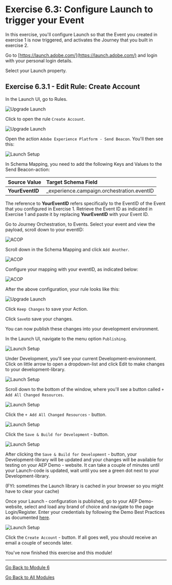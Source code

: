 # Exercise 6.3: Configure Launch to trigger your Event

In this exercise, you'll configure Launch so that the Event you created in exercise 1 is now triggered, and activates the Journey that you built in exercise 2.

Go to [https://launch.adobe.com/](https://launch.adobe.com/) and login with your personal login details.

Select your Launch property.

## Exercise 6.3.1 - Edit Rule: Create Account

In the Launch UI, go to Rules.

![Upgrade Launch](./images/rules.png)

Click to open the rule ```Create Account```.

![Upgrade Launch](./images/newrulecracc.png)

Open the action ``Adobe Experience Platform - Send Beacon``. You'll then see this:

![Launch Setup](./images/beaconconfig.png)

In Schema Mapping, you need to add the following Keys and Values to the Send Beacon-action:

| Source Value                 | Target Schema Field               |
|:-------------------------------------------| :------------------ |
|**YourEventID**|_experience.campaign.orchestration.eventID|

The reference to **YourEventID** refers specifically to the EventID of the Event that you configured in Exercise 1. Retrieve the Event ID as indicated in Exercise 1 and paste it by replacing **YourEventID** with your Event ID.

Go to Journey Orchestration, to Events. Select your event and view the payload, scroll down to your eventID:

![ACOP](./images/payloadeventID.png)

Scroll down in the Schema Mapping and click ``Add Another``.

![ACOP](./images/payloadeventID1.png)

Configure your mapping with your eventID, as indicated below:

![ACOP](./images/payloadeventID2.png)

After the above configuration, your rule looks like this:

![Upgrade Launch](./images/cracc_ok.png)

Click ```Keep Changes``` to save your Action.

Click ```Save```to save your changes.

You can now publish these changes into your development environment.

In the Launch UI, navigate to the menu option ```Publishing```.

![Launch Setup](./images/publ.png)

Under Development, you'll see your current Development-environment.
Click on little arrow to open a dropdown-list and click Edit to make changes to your development-library.

![Launch Setup](./images/editv1.png)

Scroll down to the bottom of the window, where you'll see a button called ```+ Add All Changed Resources```.

![Launch Setup](./images/addch.png)

Click the ```+ Add All Changed Resources``` - button.

![Launch Setup](./images/addallchanged.png)

Click the ```Save & Build for Development``` - button.

![Launch Setup](./images/savebuild.png)

After clicking the ```Save & Build for Development``` - button, your Development-library will be updated and your changes will be available for testing on your AEP Demo - website. It can take a couple of minutes until your Launch-code is updated, wait until you see a green dot next to your Development-library.

(FYI: sometimes the Launch library is cached in your browser so you might have to clear your cache)

Once your Launch - configuration is published, go to your AEP Demo-website, select and load any brand of choice and navigate to the page Login/Register.
Enter your credentials by following the Demo Best Practices as documented [here](../../bestpractices.md).

![Launch Setup](./images/lb_register_dtl.png)

Click the ``Create Account`` - button. If all goes well, you should receive an email a couple of seconds later.

You've now finished this exercise and this module!

---

[Go Back to Module 6](./README.md)

[Go Back to All Modules](../../README.md)

